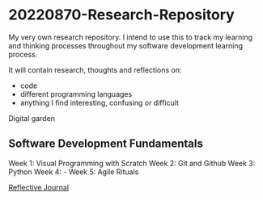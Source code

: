 # 20220870-Research-Repository
My very own research repository. I intend to use this to track my learning and thinking processes throughout my software development learning process. 

It will contain research, thoughts and reflections on:
* code
* different programming languages
* anything I find interesting, confusing or difficult

Digital garden

## Software Development Fundamentals
Week 1: Visual Programming with Scratch
Week 2: Git and Github
Week 3: Python
Week 4: -
Week 5: Agile Rituals

[Reflective Journal](https://github.com/6abrielle/20220870-Research-Repository/blob/main/Reflective-Journal.md)

